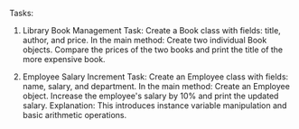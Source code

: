 Tasks: 
1. Library Book Management
Task:
 Create a Book class with fields: title, author, and price.
 In the main method:
Create two individual Book objects.
Compare the prices of the two books and print the title of the more expensive book.

2. Employee Salary Increment
Task:
 Create an Employee class with fields: name, salary, and department.
 In the main method:
Create an Employee object.
Increase the employee's salary by 10% and print the updated salary.
Explanation:
 This introduces instance variable manipulation and basic arithmetic operations.